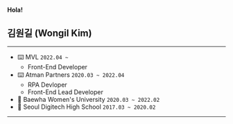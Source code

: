 #### Hola!

김원길 (Wongil Kim)
-------------------

---
- ⌨️ MVL `2022.04 ~`
  - Front-End Developer 
- ⌨️ Atman Partners `2020.03 ~ 2022.04`
  - RPA Devloper
  - Front-End Lead Developer
- 🏫 Baewha Women's University `2020.03 ~ 2022.02`
- 🎒 Seoul Digitech High School `2017.03 ~ 2020.02`
---
